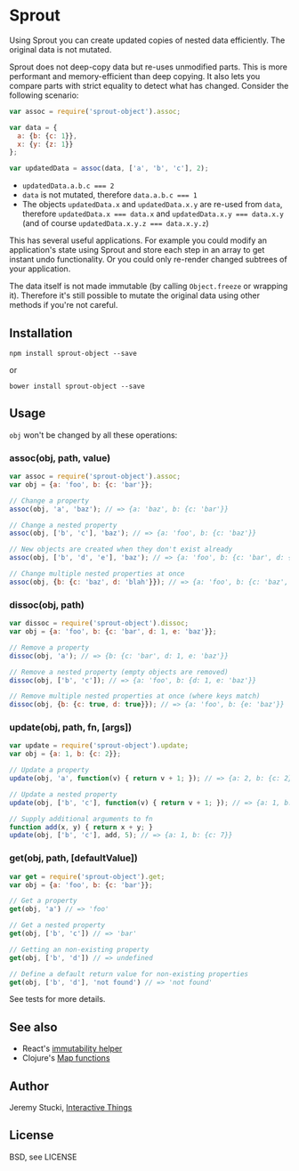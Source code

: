 # Sprout

Using Sprout you can create updated copies of nested data efficiently. The original data is not mutated.

Sprout does not deep-copy data but re-uses unmodified parts. This is more performant and memory-efficient than deep copying. It also lets you compare parts with strict equality to detect what has changed. Consider the following scenario:

```js
var assoc = require('sprout-object').assoc;

var data = {
  a: {b: {c: 1}},
  x: {y: {z: 1}}
};

var updatedData = assoc(data, ['a', 'b', 'c'], 2);
```

* `updatedData.a.b.c === 2`
* `data` is not mutated, therefore `data.a.b.c === 1`
* The objects `updatedData.x` and `updatedData.x.y` are re-used from `data`, therefore `updatedData.x === data.x` and `updatedData.x.y === data.x.y` (and of course `updatedData.x.y.z === data.x.y.z`)

This has several useful applications. For example you could modify an application's state using Sprout and store each step in an array to get instant undo functionality. Or you could only re-render changed subtrees of your application.

The data itself is not made immutable (by calling `Object.freeze` or wrapping it). Therefore it's still possible to mutate the original data using other methods if you're not careful.

## Installation

```shell
npm install sprout-object --save
```

or

```shell
bower install sprout-object --save
```

## Usage

`obj` won't be changed by all these operations:

### assoc(obj, path, value)

```js
var assoc = require('sprout-object').assoc;
var obj = {a: 'foo', b: {c: 'bar'}};

// Change a property
assoc(obj, 'a', 'baz'); // => {a: 'baz', b: {c: 'bar'}}

// Change a nested property
assoc(obj, ['b', 'c'], 'baz'); // => {a: 'foo', b: {c: 'baz'}}

// New objects are created when they don't exist already
assoc(obj, ['b', 'd', 'e'], 'baz'); // => {a: 'foo', b: {c: 'bar', d: {e: 'baz'}}}

// Change multiple nested properties at once
assoc(obj, {b: {c: 'baz', d: 'blah'}}); // => {a: 'foo', b: {c: 'baz', d: 'blah'}}
```

### dissoc(obj, path)

```js
var dissoc = require('sprout-object').dissoc;
var obj = {a: 'foo', b: {c: 'bar', d: 1, e: 'baz'}};

// Remove a property
dissoc(obj, 'a'); // => {b: {c: 'bar', d: 1, e: 'baz'}}

// Remove a nested property (empty objects are removed)
dissoc(obj, ['b', 'c']); // => {a: 'foo', b: {d: 1, e: 'baz'}}

// Remove multiple nested properties at once (where keys match)
dissoc(obj, {b: {c: true, d: true}}); // => {a: 'foo', b: {e: 'baz'}}
```

### update(obj, path, fn, [args])

```js
var update = require('sprout-object').update;
var obj = {a: 1, b: {c: 2}};

// Update a property
update(obj, 'a', function(v) { return v + 1; }); // => {a: 2, b: {c: 2}}

// Update a nested property
update(obj, ['b', 'c'], function(v) { return v + 1; }); // => {a: 1, b: {c: 3}}

// Supply additional arguments to fn
function add(x, y) { return x + y; }
update(obj, ['b', 'c'], add, 5); // => {a: 1, b: {c: 7}}
```

### get(obj, path, [defaultValue])

```js
var get = require('sprout-object').get;
var obj = {a: 'foo', b: {c: 'bar'}};

// Get a property
get(obj, 'a') // => 'foo'

// Get a nested property
get(obj, ['b', 'c']) // => 'bar'

// Getting an non-existing property
get(obj, ['b', 'd']) // => undefined

// Define a default return value for non-existing properties
get(obj, ['b', 'd'], 'not found') // => 'not found'
```

See tests for more details.

## See also

* React's [immutability helper](http://facebook.github.io/react/docs/update.html)
* Clojure's [Map functions](http://clojuredocs.org/quickref/Clojure%20Core#Collections+-+SequencesMaps)

## Author

Jeremy Stucki, [Interactive Things](http://interactivethings.com)

## License

BSD, see LICENSE
